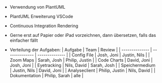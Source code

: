 - Verwendung von PlantUML
- PlantUML Erweiterung VSCode
- Continuous Integration Rendering

- Gerne erst auf Papier oder iPad vorzeichnen, dann übersetzen, falls das einfacher fällt

- Verteilung der Aufgaben:
    | Aufgabe        | Team           | Review         |
    | -------------- | -------------- | -------------- |
    | Config File    | Josh, Joni     | Justin, Nils   |
    | Zoom Maps      | Sarah, Josh    | Philip, Justin |
    | Code Charts    | David, Joni    | Josh, Joni     |
    | Eyetracking    | Nils, David    | Sarah, Josh    |
    | Speichermedium | Justin, Nils   | David, Joni    |
    | Analyseclient  | Philip, Justin | Nils, David    |
    | Dokumentation  | Philip, Sarah  | alle           |
